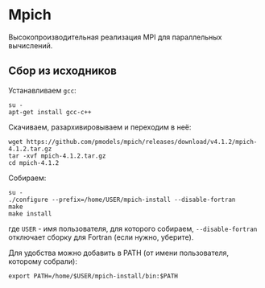 # Mpich
Высокопроизводительная реализация MPI для параллельных вычислений.

## Сбор из исходников
Устанавливаем `gcc`:
```shell
su -
apt-get install gcc-c++
```

Скачиваем, разархивировываем и переходим в неё:
```shell
wget https://github.com/pmodels/mpich/releases/download/v4.1.2/mpich-4.1.2.tar.gz
tar -xvf mpich-4.1.2.tar.gz 
cd mpich-4.1.2
```

Собираем:
```shell
su -
./configure --prefix=/home/USER/mpich-install --disable-fortran
make
make install
```
где `USER` - имя пользователя, для которого собираем, `--disable-fortran` отключает сборку для Fortran (если нужно, уберите).

Для удобства можно добавить в PATH (от имени пользователя, которому собрали):
```shell
export PATH=/home/$USER/mpich-install/bin:$PATH
```